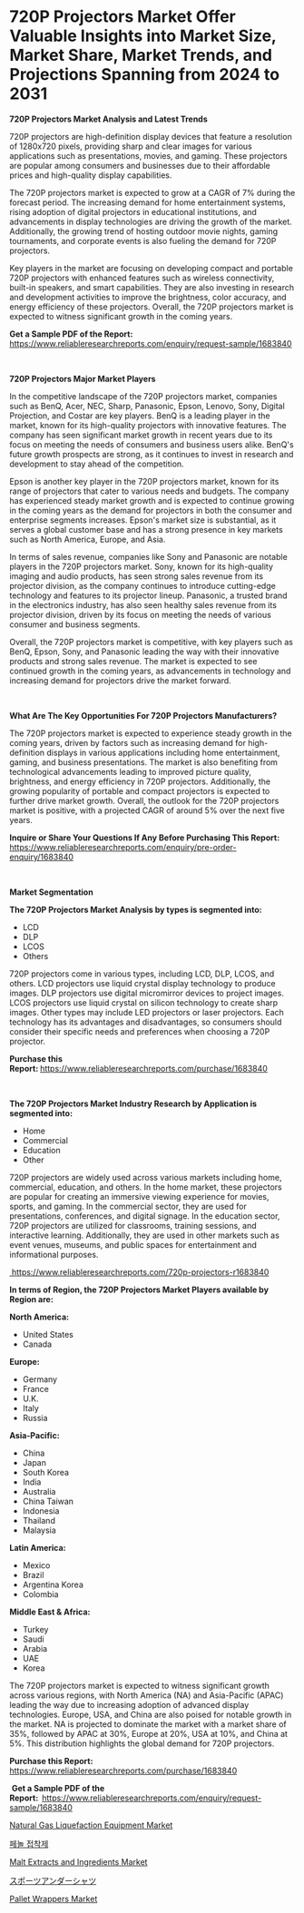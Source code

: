 <p><h1>720P Projectors Market Offer Valuable Insights into Market Size, Market Share, Market Trends, and Projections Spanning from 2024 to 2031</h1></p><p><strong>720P Projectors Market Analysis and Latest Trends</strong></p>
<p><p>720P projectors are high-definition display devices that feature a resolution of 1280x720 pixels, providing sharp and clear images for various applications such as presentations, movies, and gaming. These projectors are popular among consumers and businesses due to their affordable prices and high-quality display capabilities.</p><p>The 720P projectors market is expected to grow at a CAGR of 7% during the forecast period. The increasing demand for home entertainment systems, rising adoption of digital projectors in educational institutions, and advancements in display technologies are driving the growth of the market. Additionally, the growing trend of hosting outdoor movie nights, gaming tournaments, and corporate events is also fueling the demand for 720P projectors.</p><p>Key players in the market are focusing on developing compact and portable 720P projectors with enhanced features such as wireless connectivity, built-in speakers, and smart capabilities. They are also investing in research and development activities to improve the brightness, color accuracy, and energy efficiency of these projectors. Overall, the 720P projectors market is expected to witness significant growth in the coming years.</p></p>
<p><strong>Get a Sample PDF of the Report:&nbsp;</strong> <a href="https://www.reliableresearchreports.com/enquiry/request-sample/1683840">https://www.reliableresearchreports.com/enquiry/request-sample/1683840</a></p>
<p>&nbsp;</p>
<p><strong>720P Projectors Major Market Players</strong></p>
<p><p>In the competitive landscape of the 720P projectors market, companies such as BenQ, Acer, NEC, Sharp, Panasonic, Epson, Lenovo, Sony, Digital Projection, and Costar are key players. BenQ is a leading player in the market, known for its high-quality projectors with innovative features. The company has seen significant market growth in recent years due to its focus on meeting the needs of consumers and business users alike. BenQ's future growth prospects are strong, as it continues to invest in research and development to stay ahead of the competition.</p><p>Epson is another key player in the 720P projectors market, known for its range of projectors that cater to various needs and budgets. The company has experienced steady market growth and is expected to continue growing in the coming years as the demand for projectors in both the consumer and enterprise segments increases. Epson's market size is substantial, as it serves a global customer base and has a strong presence in key markets such as North America, Europe, and Asia.</p><p>In terms of sales revenue, companies like Sony and Panasonic are notable players in the 720P projectors market. Sony, known for its high-quality imaging and audio products, has seen strong sales revenue from its projector division, as the company continues to introduce cutting-edge technology and features to its projector lineup. Panasonic, a trusted brand in the electronics industry, has also seen healthy sales revenue from its projector division, driven by its focus on meeting the needs of various consumer and business segments.</p><p>Overall, the 720P projectors market is competitive, with key players such as BenQ, Epson, Sony, and Panasonic leading the way with their innovative products and strong sales revenue. The market is expected to see continued growth in the coming years, as advancements in technology and increasing demand for projectors drive the market forward.</p></p>
<p>&nbsp;</p>
<p><strong>What Are The Key Opportunities For 720P Projectors Manufacturers?</strong></p>
<p><p>The 720P projectors market is expected to experience steady growth in the coming years, driven by factors such as increasing demand for high-definition displays in various applications including home entertainment, gaming, and business presentations. The market is also benefiting from technological advancements leading to improved picture quality, brightness, and energy efficiency in 720P projectors. Additionally, the growing popularity of portable and compact projectors is expected to further drive market growth. Overall, the outlook for the 720P projectors market is positive, with a projected CAGR of around 5% over the next five years.</p></p>
<p><strong>Inquire or Share Your Questions If Any Before Purchasing This Report:</strong> <a href="https://www.reliableresearchreports.com/enquiry/pre-order-enquiry/1683840">https://www.reliableresearchreports.com/enquiry/pre-order-enquiry/1683840</a></p>
<p>&nbsp;</p>
<p><strong>Market Segmentation</strong></p>
<p><strong>The 720P Projectors Market Analysis by types is segmented into:</strong></p>
<p><ul><li>LCD</li><li>DLP</li><li>LCOS</li><li>Others</li></ul></p>
<p><p>720P projectors come in various types, including LCD, DLP, LCOS, and others. LCD projectors use liquid crystal display technology to produce images. DLP projectors use digital micromirror devices to project images. LCOS projectors use liquid crystal on silicon technology to create sharp images. Other types may include LED projectors or laser projectors. Each technology has its advantages and disadvantages, so consumers should consider their specific needs and preferences when choosing a 720P projector.</p></p>
<p><strong>Purchase this Report:&nbsp;</strong><a href="https://www.reliableresearchreports.com/purchase/1683840">https://www.reliableresearchreports.com/purchase/1683840</a></p>
<p>&nbsp;</p>
<p><strong>The 720P Projectors Market Industry Research by Application is segmented into:</strong></p>
<p><ul><li>Home</li><li>Commercial</li><li>Education</li><li>Other</li></ul></p>
<p><p>720P projectors are widely used across various markets including home, commercial, education, and others. In the home market, these projectors are popular for creating an immersive viewing experience for movies, sports, and gaming. In the commercial sector, they are used for presentations, conferences, and digital signage. In the education sector, 720P projectors are utilized for classrooms, training sessions, and interactive learning. Additionally, they are used in other markets such as event venues, museums, and public spaces for entertainment and informational purposes.</p></p>
<p><a href="https://www.reliableresearchreports.com/720p-projectors-r1683840">&nbsp;https://www.reliableresearchreports.com/720p-projectors-r1683840</a></p>
<p><strong>In terms of Region, the 720P Projectors Market Players available by Region are:</strong></p>
<p>
    <p> <strong> North America: </strong>
        <ul>
            <li>United States</li>
            <li>Canada</li>
        </ul>
        </p> 
    <p> <strong> Europe: </strong>
        <ul>
            <li>Germany</li>
            <li>France</li>
            <li>U.K.</li>
            <li>Italy</li>
            <li>Russia</li>
        </ul>
        </p> 
    <p> <strong> Asia-Pacific: </strong>
        <ul>
            <li>China</li>
            <li>Japan</li>
            <li>South Korea</li>
            <li>India</li>
            <li>Australia</li>
            <li>China Taiwan</li>
            <li>Indonesia</li>
            <li>Thailand</li>
            <li>Malaysia</li>
        </ul>
        </p> 
    <p> <strong> Latin America: </strong>
        <ul>
            <li>Mexico</li>
            <li>Brazil</li>
            <li>Argentina Korea</li>
            <li>Colombia</li>
        </ul>
        </p> 
    <p> <strong> Middle East & Africa: </strong>
        <ul>
            <li>Turkey</li>
            <li>Saudi</li>
            <li>Arabia</li>
            <li>UAE</li>
            <li>Korea</li>
        </ul>
    </p>
    </p>
<p><p>The 720P projectors market is expected to witness significant growth across various regions, with North America (NA) and Asia-Pacific (APAC) leading the way due to increasing adoption of advanced display technologies. Europe, USA, and China are also poised for notable growth in the market. NA is projected to dominate the market with a market share of 35%, followed by APAC at 30%, Europe at 20%, USA at 10%, and China at 5%. This distribution highlights the global demand for 720P projectors.</p></p>
<p><strong>Purchase this Report: </strong><a href="https://www.reliableresearchreports.com/purchase/1683840">https://www.reliableresearchreports.com/purchase/1683840</a></p>
<p>&nbsp;<strong>Get a Sample PDF of the Report:&nbsp;&nbsp;</strong><a href="https://www.reliableresearchreports.com/enquiry/request-sample/1683840">https://www.reliableresearchreports.com/enquiry/request-sample/1683840</a></p>
<p><strong></strong></p>
<p><p><a href="https://github.com/lataunyatinikmelvin59ilbd0dv/Market-Research-Report-List-2/blob/main/natural-gas-liquefaction-equipment-market.md">Natural Gas Liquefaction Equipment Market</a></p><p><a href="https://github.com/Madalyell456456/Market-Research-Report-List-1/blob/main/550272134273.md">페놀 접착제</a></p><p><a href="https://issuu.com/reportprime-2/docs/malt-extracts-and-ingredients-market-size-2030.ppt">Malt Extracts and Ingredients Market</a></p><p><a href="https://github.com/kegley4963/Market-Research-Report-List-1/blob/main/745801438148.md">スポーツアンダーシャツ</a></p><p><a href="https://github.com/JameTravis/Market-Research-Report-List-4/blob/main/pallet-wrappers-market.md">Pallet Wrappers Market</a></p></p>